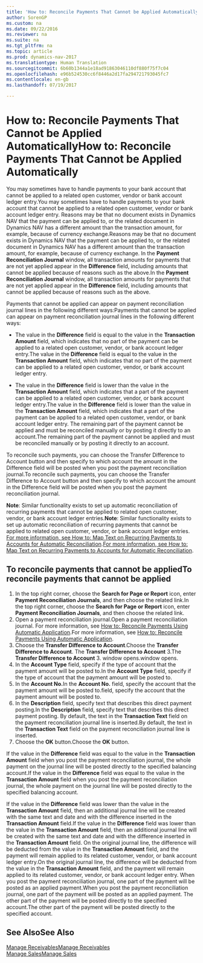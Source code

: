 ```yaml
---
title: 'How to: Reconcile Payments That Cannot be Applied Automatically'
author: SorenGP
ms.custom: na
ms.date: 09/22/2016
ms.reviewer: na
ms.suite: na
ms.tgt_pltfrm: na
ms.topic: article
ms.prod: dynamics-nav-2017
ms.translationtype: Human Translation
ms.sourcegitcommit: 6b60b1344a1e18ad91863046110df880f75f7c04
ms.openlocfilehash: e96b524530cc6f8446a2d17fa294721793045fc7
ms.contentlocale: en-gb
ms.lasthandoff: 07/19/2017

---
```


# <a name="how-to-reconcile-payments-that-cannot-be-applied-automatically"></a><span data-ttu-id="a7363-102">How to: Reconcile Payments That Cannot be Applied Automatically</span><span class="sxs-lookup"><span data-stu-id="a7363-102">How to: Reconcile Payments That Cannot be Applied Automatically</span></span>
<span data-ttu-id="a7363-103">You may sometimes have to handle payments to your bank account that cannot be applied to a related open customer, vendor or bank account ledger entry.</span><span class="sxs-lookup"><span data-stu-id="a7363-103">You may sometimes have to handle payments to your bank account that cannot be applied to a related open customer, vendor or bank account ledger entry.</span></span> <span data-ttu-id="a7363-104">Reasons may be that no document exists in Dynamics NAV that the payment can be applied to, or the related document in Dynamics NAV has a different amount than the transaction amount, for example, because of currency exchange.</span><span class="sxs-lookup"><span data-stu-id="a7363-104">Reasons may be that no document exists in Dynamics NAV that the payment can be applied to, or the related document in Dynamics NAV has a different amount than the transaction amount, for example, because of currency exchange.</span></span> <span data-ttu-id="a7363-105">In the **Payment Reconciliation Journal** window, all transaction amounts for payments that are not yet applied appear in the **Difference** field, including amounts that cannot be applied because of reasons such as the above.</span><span class="sxs-lookup"><span data-stu-id="a7363-105">In the **Payment Reconciliation Journal** window, all transaction amounts for payments that are not yet applied appear in the **Difference** field, including amounts that cannot be applied because of reasons such as the above.</span></span>

<span data-ttu-id="a7363-106">Payments that cannot be applied can appear on payment reconciliation journal lines in the following different ways:</span><span class="sxs-lookup"><span data-stu-id="a7363-106">Payments that cannot be applied can appear on payment reconciliation journal lines in the following different ways:</span></span>

- <span data-ttu-id="a7363-107">The value in the **Difference** field is equal to the value in the **Transaction Amount** field, which indicates that no part of the payment can be applied to a related open customer, vendor, or bank account ledger entry.</span><span class="sxs-lookup"><span data-stu-id="a7363-107">The value in the **Difference** field is equal to the value in the **Transaction Amount** field, which indicates that no part of the payment can be applied to a related open customer, vendor, or bank account ledger entry.</span></span>

- <span data-ttu-id="a7363-108">The value in the **Difference** field is lower than the value in the **Transaction Amount** field, which indicates that a part of the payment can be applied to a related open customer, vendor, or bank account ledger entry.</span><span class="sxs-lookup"><span data-stu-id="a7363-108">The value in the **Difference** field is lower than the value in the **Transaction Amount** field, which indicates that a part of the payment can be applied to a related open customer, vendor, or bank account ledger entry.</span></span> <span data-ttu-id="a7363-109">The remaining part of the payment cannot be applied and must be reconciled manually or by posting it directly to an account.</span><span class="sxs-lookup"><span data-stu-id="a7363-109">The remaining part of the payment cannot be applied and must be reconciled manually or by posting it directly to an account.</span></span>

<span data-ttu-id="a7363-110">To reconcile such payments, you can choose the Transfer Difference to Account button and then specify to which account the amount in the Difference field will be posted when you post the payment reconciliation journal.</span><span class="sxs-lookup"><span data-stu-id="a7363-110">To reconcile such payments, you can choose the Transfer Difference to Account button and then specify to which account the amount in the Difference field will be posted when you post the payment reconciliation journal.</span></span>

<span data-ttu-id="a7363-111">**Note**: Similar functionality exists to set up automatic reconciliation of recurring payments that cannot be applied to related open customer, vendor, or bank account ledger entries.</span><span class="sxs-lookup"><span data-stu-id="a7363-111">**Note**: Similar functionality exists to set up automatic reconciliation of recurring payments that cannot be applied to related open customer, vendor, or bank account ledger entries.</span></span> <span data-ttu-id="a7363-112">[For more information, see How to: Map Text on Recurring Payments to Accounts for Automatic Reconciliation](receivables-how-map-text-recurring-payments-accounts-auto-reconcilliation.md).</span><span class="sxs-lookup"><span data-stu-id="a7363-112">[For more information, see How to: Map Text on Recurring Payments to Accounts for Automatic Reconciliation](receivables-how-map-text-recurring-payments-accounts-auto-reconcilliation.md).</span></span>

## <a name="to-reconcile-payments-that-cannot-be-applied"></a><span data-ttu-id="a7363-113">To reconcile payments that cannot be applied</span><span class="sxs-lookup"><span data-stu-id="a7363-113">To reconcile payments that cannot be applied</span></span>
1. <span data-ttu-id="a7363-114">In the top right corner, choose the **Search for Page or Report** icon, enter **Payment Reconciliation Journals**, and then choose the related link.</span><span class="sxs-lookup"><span data-stu-id="a7363-114">In the top right corner, choose the **Search for Page or Report** icon, enter **Payment Reconciliation Journals**, and then choose the related link.</span></span>
2. <span data-ttu-id="a7363-115">Open a payment reconciliation journal.</span><span class="sxs-lookup"><span data-stu-id="a7363-115">Open a payment reconciliation journal.</span></span> <span data-ttu-id="a7363-116">For more information, see [How to: Reconcile Payments Using Automatic Application](receivables-how-reconcile-payments-auto-application.md).</span><span class="sxs-lookup"><span data-stu-id="a7363-116">For more information, see [How to: Reconcile Payments Using Automatic Application](receivables-how-reconcile-payments-auto-application.md).</span></span>
3. <span data-ttu-id="a7363-117">Choose the **Transfer Difference to Account**.</span><span class="sxs-lookup"><span data-stu-id="a7363-117">Choose the **Transfer Difference to Account**.</span></span> <span data-ttu-id="a7363-118">The **Transfer Difference to Account** 3.</span><span class="sxs-lookup"><span data-stu-id="a7363-118">The **Transfer Difference to Account** 3.</span></span> <span data-ttu-id="a7363-119">window opens.</span><span class="sxs-lookup"><span data-stu-id="a7363-119">window opens.</span></span>
4. <span data-ttu-id="a7363-120">In the **Account Type** field, specify if the type of account that the payment amount will be posted to.</span><span class="sxs-lookup"><span data-stu-id="a7363-120">In the **Account Type** field, specify if the type of account that the payment amount will be posted to.</span></span>
5. <span data-ttu-id="a7363-121">In the **Account No.**</span><span class="sxs-lookup"><span data-stu-id="a7363-121">In the **Account No.**</span></span> <span data-ttu-id="a7363-122">field, specify the account that the payment amount will be posted to.</span><span class="sxs-lookup"><span data-stu-id="a7363-122">field, specify the account that the payment amount will be posted to.</span></span>
6. <span data-ttu-id="a7363-123">In the **Description** field, specify text that describes this direct payment posting.</span><span class="sxs-lookup"><span data-stu-id="a7363-123">In the **Description** field, specify text that describes this direct payment posting.</span></span> <span data-ttu-id="a7363-124">By default, the text in the **Transaction Text** field on the payment reconciliation journal line is inserted.</span><span class="sxs-lookup"><span data-stu-id="a7363-124">By default, the text in the **Transaction Text** field on the payment reconciliation journal line is inserted.</span></span>
7. <span data-ttu-id="a7363-125">Choose the **OK** button.</span><span class="sxs-lookup"><span data-stu-id="a7363-125">Choose the **OK** button.</span></span>

<span data-ttu-id="a7363-126">If the value in the **Difference** field was equal to the value in the **Transaction Amount** field when you post the payment reconciliation journal, the whole payment on the journal line will be posted directly to the specified balancing account.</span><span class="sxs-lookup"><span data-stu-id="a7363-126">If the value in the **Difference** field was equal to the value in the **Transaction Amount** field when you post the payment reconciliation journal, the whole payment on the journal line will be posted directly to the specified balancing account.</span></span>

<span data-ttu-id="a7363-127">If the value in the **Difference** field was lower than the value in the **Transaction Amount** field, then an additional journal line will be created with the same text and date and with the difference inserted in the **Transaction Amount** field.</span><span class="sxs-lookup"><span data-stu-id="a7363-127">If the value in the **Difference** field was lower than the value in the **Transaction Amount** field, then an additional journal line will be created with the same text and date and with the difference inserted in the **Transaction Amount** field.</span></span> <span data-ttu-id="a7363-128">On the original journal line, the difference will be deducted from the value in the **Transaction Amount** field, and the payment will remain applied to its related customer, vendor, or bank account ledger entry.</span><span class="sxs-lookup"><span data-stu-id="a7363-128">On the original journal line, the difference will be deducted from the value in the **Transaction Amount** field, and the payment will remain applied to its related customer, vendor, or bank account ledger entry.</span></span> <span data-ttu-id="a7363-129">When you post the payment reconciliation journal, one part of the payment will be posted as an applied payment.</span><span class="sxs-lookup"><span data-stu-id="a7363-129">When you post the payment reconciliation journal, one part of the payment will be posted as an applied payment.</span></span> <span data-ttu-id="a7363-130">The other part of the payment will be posted directly to the specified account.</span><span class="sxs-lookup"><span data-stu-id="a7363-130">The other part of the payment will be posted directly to the specified account.</span></span>

## <a name="see-also"></a><span data-ttu-id="a7363-131">See Also</span><span class="sxs-lookup"><span data-stu-id="a7363-131">See Also</span></span>
[<span data-ttu-id="a7363-132">Manage Receivables</span><span class="sxs-lookup"><span data-stu-id="a7363-132">Manage Receivables</span></span>](receivables-manage-receivables.md)  
[<span data-ttu-id="a7363-133">Manage Sales</span><span class="sxs-lookup"><span data-stu-id="a7363-133">Manage Sales</span></span>](sales-manage-sales.md)

